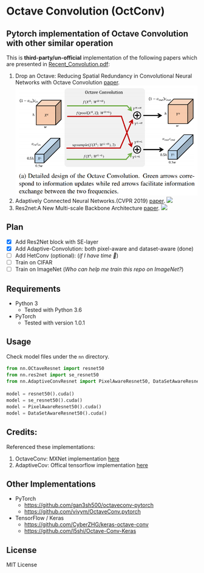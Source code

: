 # Octave Convolution (OctConv)

## Pytorch implementation of Octave Convolution with other similar operation

This is **third-party/un-official** implementation of the following papers which are presented in [Recent_Convolution.pdf](https://github.com/cedrickchee/octaveconv-pytorch/blob/master/Recent_Convolution.pdf):

1. Drop an Octave: Reducing Spatial Redundancy in Convolutional Neural Networks with Octave Convolution
[paper](https://arxiv.org/abs/1904.05049).
![](fig/OctConv_detailed_design.png)
2. Adaptively Connected Neural Networks.(CVPR 2019)
[paper](https://arxiv.org/abs/1904.03579).
![](fig/adaptive_conv.png)
3. Res2net:A New Multi-scale Backbone Architecture
[paper](https://arxiv.org/abs/1904.01169).
![](fig/res2net.png)

## Plan

- [x] Add Res2Net block with SE-layer
- [x] Add Adaptive-Convolution: both pixel-aware and dataset-aware (done)
- [ ] Add HetConv (optional): (_if I have time :slightly_smiling_face:_)
- [ ] Train on CIFAR
- [ ] Train on ImageNet (_Who can help me train this repo on ImageNet?_)

## Requirements

- Python 3
  - Tested with Python 3.6
- PyTorch
  - Tested with version 1.0.1

## Usage

Check model files under the `nn` directory.

```python
from nn.OCtaveResnet import resnet50
from nn.res2net import se_resnet50
from nn.AdaptiveConvResnet import PixelAwareResnet50, DataSetAwareResnet50

model = resnet50().cuda()
model = se_resnet50().cuda()
model = PixelAwareResnet50().cuda()
model = DataSetAwareResnet50().cuda()
```

## Credits:

Referenced these implementations:

1. OctaveConv: MXNet implementation [here](https://github.com/terrychenism/OctaveConv)
2. AdaptiveCov: Offical tensorflow implementation [here](https://github.com/wanggrun/Adaptively-Connected-Neural-Networks)  

## Other Implementations

- PyTorch
  - https://github.com/gan3sh500/octaveconv-pytorch
  - https://github.com/vivym/OctaveConv.pytorch
- TensorFlow / Keras
  - https://github.com/CyberZHG/keras-octave-conv
  - https://github.com/l5shi/Octave-Conv-Keras

## License

MIT License
